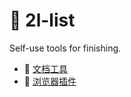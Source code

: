 # 🧰 2l-list

Self-use tools for finishing.

- 📃 [文档工具](https://github.com/waringhu/2l-list/blob/main/posts/documentation-tools.md)
- 🧩 [浏览器插件](https://github.com/waringhu/2l-list/blob/main/posts/browser-plugin.md)